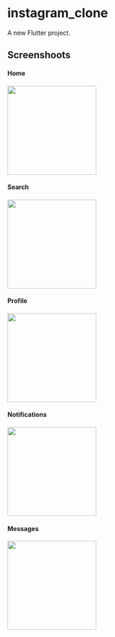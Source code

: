 # instagram_clone

A new Flutter project.

## Screenshoots

<h4>Home<h4>
<img src="https://github-production-user-asset-6210df.s3.amazonaws.com/70452074/246318081-7971be71-7888-46a6-9de1-c8fc468373bf.png" width="200" />
  
<h4>Search<h4>
<img src="https://github-production-user-asset-6210df.s3.amazonaws.com/70452074/246318764-02665ef7-09ac-4c51-8b64-c778bffb7f01.png" width="200" />

<h4>Profile<h4>
<img src="https://github.com/GtFoBAE05/InstagramUiClone/assets/70452074/a2519d63-f9d5-40b7-bbf3-584834329e02" width="200" />
 
<h4>Notifications<h4>
<img src="https://github.com/GtFoBAE05/InstagramUiClone/assets/70452074/63603eea-585d-4202-af2c-17c1f14a44ea" width="200" />

<h4>Messages<h4>
<img src="https://github.com/GtFoBAE05/InstagramUiClone/assets/70452074/336fae91-da87-4755-9eba-36bcbc13012b" width="200" />



